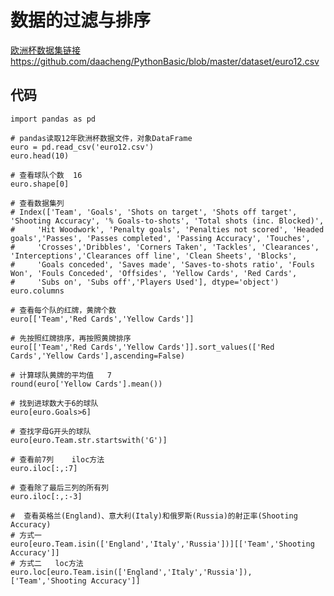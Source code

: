 # 数据的过滤与排序
[欧洲杯数据集链接](https://github.com/daacheng/PythonBasic/blob/master/dataset/euro12.csv)
https://github.com/daacheng/PythonBasic/blob/master/dataset/euro12.csv
## 代码

    import pandas as pd

    # pandas读取12年欧洲杯数据文件，对象DataFrame
    euro = pd.read_csv('euro12.csv')
    euro.head(10)

    # 查看球队个数  16
    euro.shape[0]

    # 查看数据集列
    # Index(['Team', 'Goals', 'Shots on target', 'Shots off target', 'Shooting Accuracy', '% Goals-to-shots', 'Total shots (inc. Blocked)',
    #     'Hit Woodwork', 'Penalty goals', 'Penalties not scored', 'Headed goals','Passes', 'Passes completed', 'Passing Accuracy', 'Touches',
    #     'Crosses','Dribbles', 'Corners Taken', 'Tackles', 'Clearances', 'Interceptions','Clearances off line', 'Clean Sheets', 'Blocks',
    #     'Goals conceded', 'Saves made', 'Saves-to-shots ratio', 'Fouls Won', 'Fouls Conceded', 'Offsides', 'Yellow Cards', 'Red Cards', 
    #     'Subs on', 'Subs off','Players Used'], dtype='object')
    euro.columns

    # 查看每个队的红牌，黄牌个数
    euro[['Team','Red Cards','Yellow Cards']]

    # 先按照红牌排序，再按照黄牌排序
    euro[['Team','Red Cards','Yellow Cards']].sort_values(['Red Cards','Yellow Cards'],ascending=False)

    # 计算球队黄牌的平均值   7
    round(euro['Yellow Cards'].mean())

    # 找到进球数大于6的球队
    euro[euro.Goals>6]

    # 查找字母G开头的球队
    euro[euro.Team.str.startswith('G')]

    # 查看前7列    iloc方法
    euro.iloc[:,:7]

    # 查看除了最后三列的所有列
    euro.iloc[:,:-3]

    #  查看英格兰(England)、意大利(Italy)和俄罗斯(Russia)的射正率(Shooting Accuracy)
    # 方式一
    euro[euro.Team.isin(['England','Italy','Russia'])][['Team','Shooting Accuracy']]
    # 方式二   loc方法
    euro.loc[euro.Team.isin(['England','Italy','Russia']),['Team','Shooting Accuracy']]


